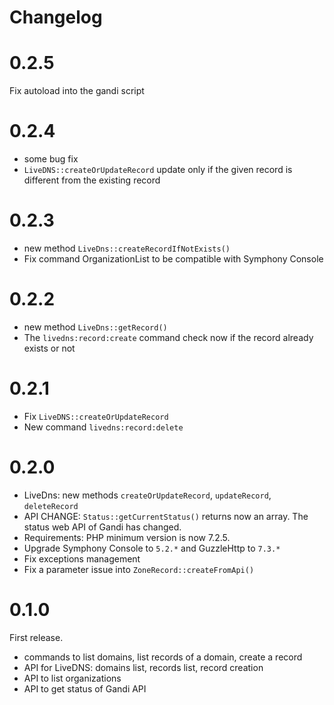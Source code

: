 # Changelog

# 0.2.5

Fix autoload into the gandi script

# 0.2.4

- some bug fix
- `LiveDNS::createOrUpdateRecord` update only if the given record is different
  from the existing record

# 0.2.3

- new method `LiveDns::createRecordIfNotExists()`
- Fix command OrganizationList to be compatible with Symphony Console

# 0.2.2

- new method `LiveDns::getRecord()`
- The `livedns:record:create`  command check now if the record already exists or not

# 0.2.1

- Fix `LiveDNS::createOrUpdateRecord`
- New command `livedns:record:delete`

# 0.2.0

- LiveDns: new methods `createOrUpdateRecord`, `updateRecord`, `deleteRecord`
- API CHANGE: `Status::getCurrentStatus()` returns now an array. The status web API of Gandi has changed.
- Requirements: PHP minimum version is now 7.2.5.
- Upgrade Symphony Console to `5.2.*` and GuzzleHttp to `7.3.*`
- Fix exceptions management
- Fix a parameter issue into `ZoneRecord::createFromApi()`

# 0.1.0

First release.

- commands to list domains, list records of a domain, create a record
- API for LiveDNS: domains list, records list, record creation
- API to list organizations
- API to get status of Gandi API

